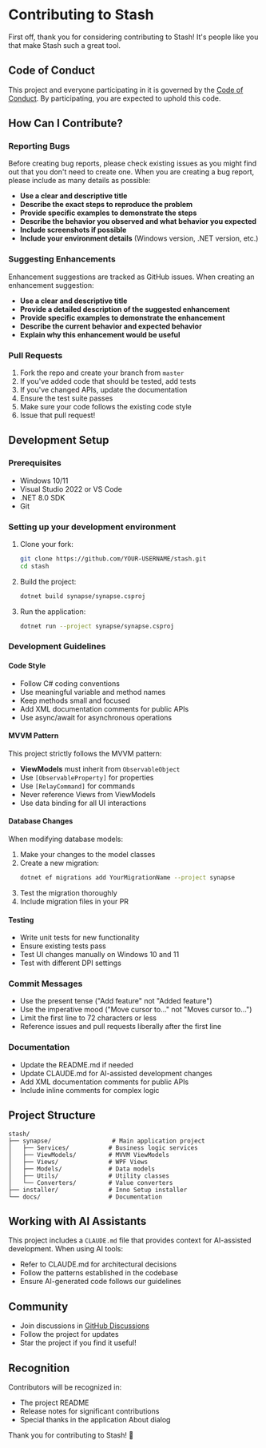 # Contributing to Stash

First off, thank you for considering contributing to Stash! It's people like you that make Stash such a great tool.

## Code of Conduct

This project and everyone participating in it is governed by the [Code of Conduct](CODE_OF_CONDUCT.md). By participating, you are expected to uphold this code.

## How Can I Contribute?

### Reporting Bugs

Before creating bug reports, please check existing issues as you might find out that you don't need to create one. When you are creating a bug report, please include as many details as possible:

- **Use a clear and descriptive title**
- **Describe the exact steps to reproduce the problem**
- **Provide specific examples to demonstrate the steps**
- **Describe the behavior you observed and what behavior you expected**
- **Include screenshots if possible**
- **Include your environment details** (Windows version, .NET version, etc.)

### Suggesting Enhancements

Enhancement suggestions are tracked as GitHub issues. When creating an enhancement suggestion:

- **Use a clear and descriptive title**
- **Provide a detailed description of the suggested enhancement**
- **Provide specific examples to demonstrate the enhancement**
- **Describe the current behavior and expected behavior**
- **Explain why this enhancement would be useful**

### Pull Requests

1. Fork the repo and create your branch from `master`
2. If you've added code that should be tested, add tests
3. If you've changed APIs, update the documentation
4. Ensure the test suite passes
5. Make sure your code follows the existing code style
6. Issue that pull request!

## Development Setup

### Prerequisites

- Windows 10/11
- Visual Studio 2022 or VS Code
- .NET 8.0 SDK
- Git

### Setting up your development environment

1. Clone your fork:
   ```bash
   git clone https://github.com/YOUR-USERNAME/stash.git
   cd stash
   ```

2. Build the project:
   ```bash
   dotnet build synapse/synapse.csproj
   ```

3. Run the application:
   ```bash
   dotnet run --project synapse/synapse.csproj
   ```

### Development Guidelines

#### Code Style

- Follow C# coding conventions
- Use meaningful variable and method names
- Keep methods small and focused
- Add XML documentation comments for public APIs
- Use async/await for asynchronous operations

#### MVVM Pattern

This project strictly follows the MVVM pattern:

- **ViewModels** must inherit from `ObservableObject`
- Use `[ObservableProperty]` for properties
- Use `[RelayCommand]` for commands
- Never reference Views from ViewModels
- Use data binding for all UI interactions

#### Database Changes

When modifying database models:

1. Make your changes to the model classes
2. Create a new migration:
   ```bash
   dotnet ef migrations add YourMigrationName --project synapse
   ```
3. Test the migration thoroughly
4. Include migration files in your PR

#### Testing

- Write unit tests for new functionality
- Ensure existing tests pass
- Test UI changes manually on Windows 10 and 11
- Test with different DPI settings

### Commit Messages

- Use the present tense ("Add feature" not "Added feature")
- Use the imperative mood ("Move cursor to..." not "Moves cursor to...")
- Limit the first line to 72 characters or less
- Reference issues and pull requests liberally after the first line

### Documentation

- Update the README.md if needed
- Update CLAUDE.md for AI-assisted development changes
- Add XML documentation comments for public APIs
- Include inline comments for complex logic

## Project Structure

```
stash/
├── synapse/                 # Main application project
│   ├── Services/           # Business logic services
│   ├── ViewModels/         # MVVM ViewModels
│   ├── Views/              # WPF Views
│   ├── Models/             # Data models
│   ├── Utils/              # Utility classes
│   └── Converters/         # Value converters
├── installer/              # Inno Setup installer
└── docs/                   # Documentation
```

## Working with AI Assistants

This project includes a `CLAUDE.md` file that provides context for AI-assisted development. When using AI tools:

- Refer to CLAUDE.md for architectural decisions
- Follow the patterns established in the codebase
- Ensure AI-generated code follows our guidelines

## Community

- Join discussions in [GitHub Discussions](https://github.com/bkhtmm/stash/discussions)
- Follow the project for updates
- Star the project if you find it useful!

## Recognition

Contributors will be recognized in:
- The project README
- Release notes for significant contributions
- Special thanks in the application About dialog

Thank you for contributing to Stash! 🎉
